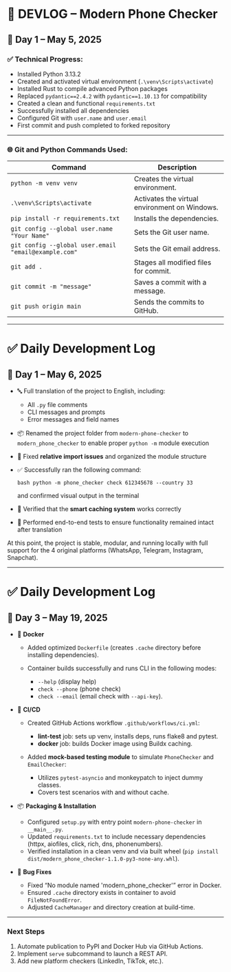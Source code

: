 # 📘 DEVLOG – Modern Phone Checker

## 📅 Day 1 – May 5, 2025

### ✅ Technical Progress:

- Installed Python 3.13.2  
- Created and activated virtual environment (`.\venv\Scripts\activate`)  
- Installed Rust to compile advanced Python packages  
- Replaced `pydantic==2.4.2` with `pydantic==1.10.13` for compatibility  
- Created a clean and functional `requirements.txt`  
- Successfully installed all dependencies  
- Configured Git with `user.name` and `user.email`  
- First commit and push completed to forked repository  

---

### 🌐 Git and Python Commands Used:

| Command | Description |
|--------|-------------|
| `python -m venv venv` | Creates the virtual environment. |
| `.\venv\Scripts\activate` | Activates the virtual environment on Windows. |
| `pip install -r requirements.txt` | Installs the dependencies. |
| `git config --global user.name "Your Name"` | Sets the Git user name. |
| `git config --global user.email "email@example.com"` | Sets the Git email address. |
| `git add .` | Stages all modified files for commit. |
| `git commit -m "message"` | Saves a commit with a message. |
| `git push origin main` | Sends the commits to GitHub. |

---

# ✅ Daily Development Log

## 📅 Day 1 – May 6, 2025

* 🔤 Full translation of the project to English, including:

  * All `.py` file comments
  * CLI messages and prompts
  * Error messages and field names
* 📦 Renamed the project folder from `modern-phone-checker` to `modern_phone_checker` to enable proper `python -m` module execution
* 🧠 Fixed **relative import issues** and organized the module structure
* ✅ Successfully ran the following command:

  `bash
  python -m phone_checker check 612345678 --country 33
  `

  and confirmed visual output in the terminal
* 💾 Verified that the **smart caching system** works correctly
* 🧪 Performed end-to-end tests to ensure functionality remained intact after translation

At this point, the project is stable, modular, and running locally with full support for the 4 original platforms (WhatsApp, Telegram, Instagram, Snapchat).

---

# ✅ Daily Development Log

## 📅 Day 3 – May 19, 2025

* 🔧 **Docker**

  * Added optimized `Dockerfile` (creates `.cache` directory before installing dependencies).
  * Container builds successfully and runs CLI in the following modes:

    * `--help` (display help)
    * `check --phone` (phone check)
    * `check --email` (email check with `--api-key`).

* 🚀 **CI/CD**

  * Created GitHub Actions workflow `.github/workflows/ci.yml`:

    * **lint-test** job: sets up venv, installs deps, runs flake8 and pytest.
    * **docker** job: builds Docker image using Buildx caching.
  * Added **mock-based testing module** to simulate `PhoneChecker` and `EmailChecker`:

    * Utilizes `pytest-asyncio` and monkeypatch to inject dummy classes.
    * Covers test scenarios with and without cache.

* 📦 **Packaging & Installation**

  * Configured `setup.py` with entry point `modern-phone-checker` in `__main__.py`.
  * Updated `requirements.txt` to include necessary dependencies (httpx, aiofiles, click, rich, dns, phonenumbers).
  * Verified installation in a clean venv and via built wheel (`pip install dist/modern_phone_checker-1.1.0-py3-none-any.whl`).

* 🐞 **Bug Fixes**

  * Fixed “No module named 'modern\_phone\_checker'” error in Docker.
  * Ensured `.cache` directory exists in container to avoid `FileNotFoundError`.
  * Adjusted `CacheManager` and directory creation at build-time.

---

### Next Steps

1. Automate publication to PyPI and Docker Hub via GitHub Actions.
2. Implement `serve` subcommand to launch a REST API.
3. Add new platform checkers (LinkedIn, TikTok, etc.).
